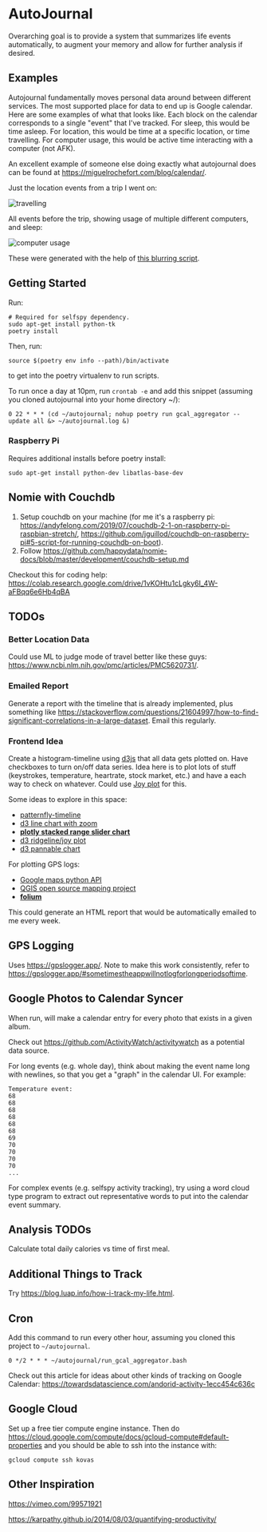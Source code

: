 # AutoJournal

Overarching goal is to provide a system that summarizes life events
automatically, to augment your memory and allow for further analysis if
desired.

## Examples

Autojournal fundamentally moves personal data around between different services.
The most supported place for data to end up is Google calendar.
Here are some examples of what that looks like.
Each block on the calendar corresponds to a single "event" that I've tracked. For
sleep, this would be time asleep. For location, this would be time at a specific
location, or time travelling. For computer usage, this would be active time interacting
with a computer (not AFK).

An excellent example of someone else doing exactly what autojournal does
can be found at https://miguelrochefort.com/blog/calendar/.

Just the location events from a trip I went on:

![travelling](example_location_calendar.png?raw=true "Locations")

All events before the trip, showing usage of multiple different computers, and
sleep:

![computer usage](example_computer_usage_calendar.png?raw=true "All Events")

These were generated with the help of [this blurring
script](https://gist.github.com/IceCreamYou/4f085b180a1608b99cb2).

## Getting Started

Run:

```
# Required for selfspy dependency.
sudo apt-get install python-tk
poetry install
```

Then, run:

```
source $(poetry env info --path)/bin/activate
```

to get into the poetry virtualenv to run scripts.

To run once a day at 10pm, run `crontab -e` and add this snippet (assuming you
cloned autojournal into your home directory ~/):

```
0 22 * * * (cd ~/autojournal; nohup poetry run gcal_aggregator --update all &> ~/autojournal.log &)
```

### Raspberry Pi

Requires additional installs before poetry install:

```
sudo apt-get install python-dev libatlas-base-dev
```

## Nomie with Couchdb

1. Setup couchdb on your machine (for me it's a raspberry pi:
   https://andyfelong.com/2019/07/couchdb-2-1-on-raspberry-pi-raspbian-stretch/,
   https://github.com/jguillod/couchdb-on-raspberry-pi#5-script-for-running-couchdb-on-boot).
1. Follow
   https://github.com/happydata/nomie-docs/blob/master/development/couchdb-setup.md

Checkout this for coding help:
https://colab.research.google.com/drive/1vKOHtu1cLgky6I_4W-aFBqq6e6Hb4qBA

## TODOs

### Better Location Data

Could use ML to judge mode of travel better like these guys:
https://www.ncbi.nlm.nih.gov/pmc/articles/PMC5620731/.

### Emailed Report

Generate a report with the timeline that is already implemented, plus something like https://stackoverflow.com/questions/21604997/how-to-find-significant-correlations-in-a-large-dataset.  Email this regularly.

### Frontend Idea

Create a histogram-timeline using
[d3js](https://www.d3-graph-gallery.com/graph/density_basic.html) that all data
gets plotted on.  Have checkboxes to turn on/off data series.  Idea here is to
plot lots of stuff (keystrokes, temperature, heartrate, stock market, etc.) and
have a each way to check on whatever.  Could use [Joy
plot](http://datavizcatalogue.com/blog/area-graphs/) for this.

Some ideas to explore in this space:

 - [patternfly-timeline](https://github.com/patternfly/patternfly-timeline)
 - [d3 line chart with zoom](https://www.d3-graph-gallery.com/graph/line_brushZoom.html)
 - **[plotly stacked range slider chart](https://plotly.com/python/range-slider/)**
 - [d3 ridgeline/joy plot](https://www.d3-graph-gallery.com/graph/ridgeline_basic.html)
 - [d3 pannable chart](https://observablehq.com/@d3/pannable-chart)

For plotting GPS logs:

 - [Google maps python API](https://github.com/googlemaps/google-maps-services-python)
 - [QGIS open source mapping project](https://qgis.org/en/site/about/index.html)
 - **[folium](https://github.com/python-visualization/folium)**

This could generate an HTML report that would be automatically emailed to me
every week.

## GPS Logging

Uses https://gpslogger.app/.  Note to make this work consistently, refer to
https://gpslogger.app/#sometimestheappwillnotlogforlongperiodsoftime.

## Google Photos to Calendar Syncer

When run, will make a calendar entry for every photo that exists in a given
album.

Check out https://github.com/ActivityWatch/activitywatch as a potential data
source.

For long events (e.g. whole day), think about making the event name long with
newlines, so that you get a "graph" in the calendar UI.  For example:

```
Temperature event:
68
68
68
68
68
68
69
70
70
70
70
...
```

For complex events (e.g. selfspy activity tracking), try using a word cloud
type program to extract out representative words to put into the calendar event
summary.

## Analysis TODOs

Calculate total daily calories vs time of first meal.

## Additional Things to Track

Try https://blog.luap.info/how-i-track-my-life.html.

## Cron

Add this command to run every other hour, assuming you cloned this project to `~/autojournal`.

```
0 */2 * * * ~/autojournal/run_gcal_aggregator.bash
```

Check out this article for ideas about other kinds of tracking on Google Calendar: https://towardsdatascience.com/andorid-activity-1ecc454c636c

## Google Cloud

Set up a free tier compute engine instance.  Then do
https://cloud.google.com/compute/docs/gcloud-compute#default-properties and you
should be able to ssh into the instance with:

```
gcloud compute ssh kovas
```

## Other Inspiration

https://vimeo.com/99571921

https://karpathy.github.io/2014/08/03/quantifying-productivity/
